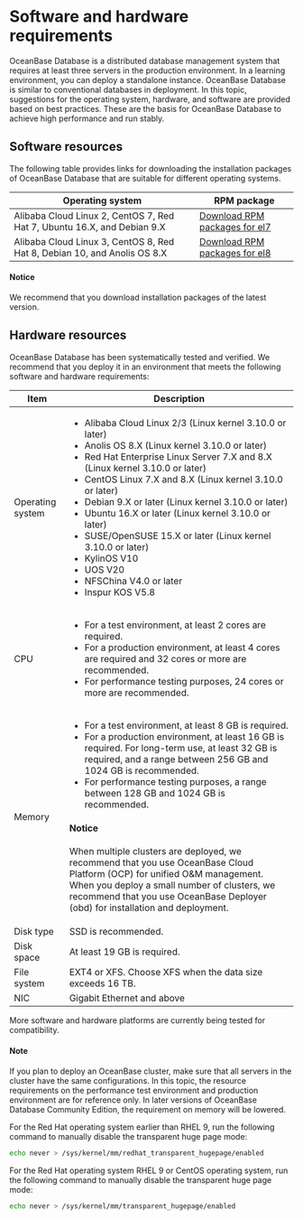 # Software and hardware requirements

OceanBase Database is a distributed database management system that requires at least three servers in the production environment. In a learning environment, you can deploy a standalone instance. OceanBase Database is similar to conventional databases in deployment. In this topic, suggestions for the operating system, hardware, and software are provided based on best practices. These are the basis for OceanBase Database to achieve high performance and run stably.

## Software resources

The following table provides links for downloading the installation packages of OceanBase Database that are suitable for different operating systems.

| Operating system | RPM package |
|---------------------------------------------------|------------------------------------------------------------------------------------------------|
| Alibaba Cloud Linux 2, CentOS 7, Red Hat 7, Ubuntu 16.X, and Debian 9.X | [Download RPM packages for el7](https://mirrors.aliyun.com/oceanbase/community/stable/el/7/x86_64/) |
| Alibaba Cloud Linux 3, CentOS 8, Red Hat 8, Debian 10, and Anolis OS 8.X | [Download RPM packages for el8](https://mirrors.aliyun.com/oceanbase/community/stable/el/8/x86_64/) |

<main id="notice" type='notice'>
  <h4>Notice</h4>
  <p>We recommend that you download installation packages of the latest version. </p>
</main>

## Hardware resources

OceanBase Database has been systematically tested and verified. We recommend that you deploy it in an environment that meets the following software and hardware requirements:

| Item | Description |
|----------|-----------------------------------------------------------------------------------------------------------------------|
| Operating system | <ul><li>Alibaba Cloud Linux 2/3 (Linux kernel 3.10.0 or later)</li><li>Anolis OS 8.X (Linux kernel 3.10.0 or later)</li><li>Red Hat Enterprise Linux Server 7.X and 8.X (Linux kernel 3.10.0 or later)</li><li>CentOS Linux 7.X and 8.X (Linux kernel 3.10.0 or later)</li><li>Debian 9.X or later (Linux kernel 3.10.0 or later)</li><li>Ubuntu 16.X or later (Linux kernel 3.10.0 or later)</li><li>SUSE/OpenSUSE 15.X or later (Linux kernel 3.10.0 or later) </li><li>KylinOS V10</li><li>UOS V20</li><li>NFSChina V4.0 or later</li><li>Inspur KOS V5.8</li></ul> |
| CPU | <ul><li> For a test environment, at least 2 cores are required.  </li> <li>For a production environment, at least 4 cores are required and 32 cores or more are recommended. </li><li>For performance testing purposes, 24 cores or more are recommended. </li> </ul> |
| Memory | <ul><li> For a test environment, at least 8 GB is required.  </li><li> For a production environment, at least 16 GB is required. For long-term use, at least 32 GB is required, and a range between 256 GB and 1024 GB is recommended.   </li><li>For performance testing purposes, a range between 128 GB and 1024 GB is recommended. </li></ul><main id="notice" type='notice'><h4>Notice</h4><p>When multiple clusters are deployed, we recommend that you use OceanBase Cloud Platform (OCP) for unified O&M management. When you deploy a small number of clusters, we recommend that you use OceanBase Deployer (obd) for installation and deployment. </p></main> |
| Disk type | SSD is recommended. |
| Disk space | At least 19 GB is required. |
| File system | EXT4 or XFS. Choose XFS when the data size exceeds 16 TB. |
| NIC | Gigabit Ethernet and above |

More software and hardware platforms are currently being tested for compatibility.

<main id="notice" type='explain'>
  <h4>Note</h4>
  <p>If you plan to deploy an OceanBase cluster, make sure that all servers in the cluster have the same configurations. In this topic, the resource requirements on the performance test environment and production environment are for reference only. In later versions of OceanBase Database Community Edition, the requirement on memory will be lowered. </p>
</main>

For the Red Hat operating system earlier than RHEL 9, run the following command to manually disable the transparent huge page mode:

```bash
echo never > /sys/kernel/mm/redhat_transparent_hugepage/enabled
```

For the Red Hat operating system RHEL 9 or CentOS operating system, run the following command to manually disable the transparent huge page mode:

```bash
echo never > /sys/kernel/mm/transparent_hugepage/enabled
```